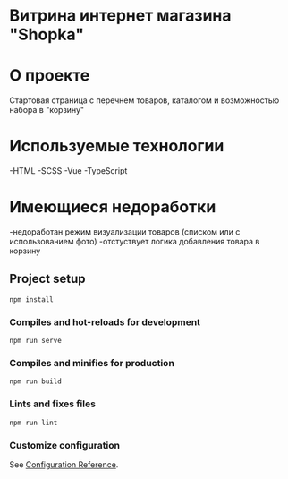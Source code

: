 # Витрина интернет магазина "Shopka"

# О проекте

Стартовая страница с перечнем товаров, каталогом и возможностью набора в "корзину"

# Используемые технологии

-HTML
-SCSS
-Vue
-TypeScript

# Имеющиеся недоработки

-недоработан режим визуализации товаров (списком или с использованием фото)
-отстуствует логика добавления товара в корзину

## Project setup
```
npm install
```

### Compiles and hot-reloads for development
```
npm run serve
```

### Compiles and minifies for production
```
npm run build
```

### Lints and fixes files
```
npm run lint
```

### Customize configuration
See [Configuration Reference](https://cli.vuejs.org/config/).
